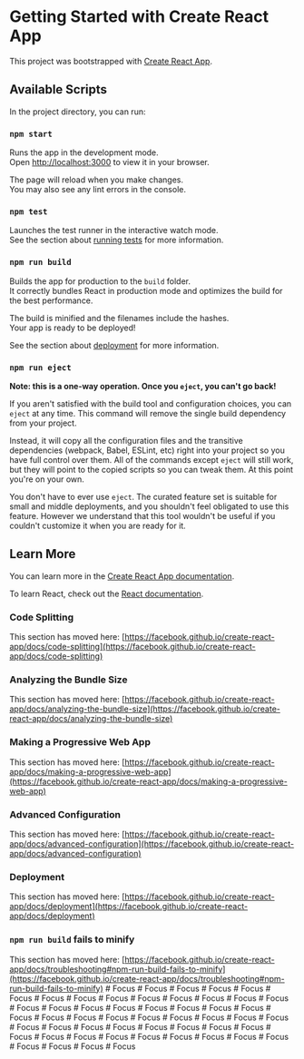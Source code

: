 # Getting Started with Create React App

This project was bootstrapped with [Create React App](https://github.com/facebook/create-react-app).

## Available Scripts

In the project directory, you can run:

### `npm start`

Runs the app in the development mode.\
Open [http://localhost:3000](http://localhost:3000) to view it in your browser.

The page will reload when you make changes.\
You may also see any lint errors in the console.

### `npm test`

Launches the test runner in the interactive watch mode.\
See the section about [running tests](https://facebook.github.io/create-react-app/docs/running-tests) for more information.

### `npm run build`

Builds the app for production to the `build` folder.\
It correctly bundles React in production mode and optimizes the build for the best performance.

The build is minified and the filenames include the hashes.\
Your app is ready to be deployed!

See the section about [deployment](https://facebook.github.io/create-react-app/docs/deployment) for more information.

### `npm run eject`

**Note: this is a one-way operation. Once you `eject`, you can't go back!**

If you aren't satisfied with the build tool and configuration choices, you can `eject` at any time. This command will remove the single build dependency from your project.

Instead, it will copy all the configuration files and the transitive dependencies (webpack, Babel, ESLint, etc) right into your project so you have full control over them. All of the commands except `eject` will still work, but they will point to the copied scripts so you can tweak them. At this point you're on your own.

You don't have to ever use `eject`. The curated feature set is suitable for small and middle deployments, and you shouldn't feel obligated to use this feature. However we understand that this tool wouldn't be useful if you couldn't customize it when you are ready for it.

## Learn More

You can learn more in the [Create React App documentation](https://facebook.github.io/create-react-app/docs/getting-started).

To learn React, check out the [React documentation](https://reactjs.org/).

### Code Splitting

This section has moved here: [https://facebook.github.io/create-react-app/docs/code-splitting](https://facebook.github.io/create-react-app/docs/code-splitting)

### Analyzing the Bundle Size

This section has moved here: [https://facebook.github.io/create-react-app/docs/analyzing-the-bundle-size](https://facebook.github.io/create-react-app/docs/analyzing-the-bundle-size)

### Making a Progressive Web App

This section has moved here: [https://facebook.github.io/create-react-app/docs/making-a-progressive-web-app](https://facebook.github.io/create-react-app/docs/making-a-progressive-web-app)

### Advanced Configuration

This section has moved here: [https://facebook.github.io/create-react-app/docs/advanced-configuration](https://facebook.github.io/create-react-app/docs/advanced-configuration)

### Deployment

This section has moved here: [https://facebook.github.io/create-react-app/docs/deployment](https://facebook.github.io/create-react-app/docs/deployment)

### `npm run build` fails to minify

This section has moved here: [https://facebook.github.io/create-react-app/docs/troubleshooting#npm-run-build-fails-to-minify](https://facebook.github.io/create-react-app/docs/troubleshooting#npm-run-build-fails-to-minify)
#   F o c u s  
 #   F o c u s  
 #   F o c u s  
 #   F o c u s  
 #   F o c u s  
 #   F o c u s  
 #   F o c u s  
 #   F o c u s  
 #   F o c u s  
 #   F o c u s  
 #   F o c u s  
 #   F o c u s  
 #   F o c u s  
 #   F o c u s  
 #   F o c u s  
 #   F o c u s  
 #   F o c u s  
 #   F o c u s  
 #   F o c u s  
 #   F o c u s  
 #   F o c u s  
 #   F o c u s  
 #   F o c u s  
 #   F o c u s  
 #   F o c u s  
 #   F o c u s  
 #   F o c u s  
 #   F o c u s  
 #   F o c u s  
 #   F o c u s  
 #   F o c u s  
 #   F o c u s  
 #   F o c u s  
 #   F o c u s  
 #   F o c u s  
 #   F o c u s  
 #   F o c u s  
 #   F o c u s  
 #   F o c u s  
 #   F o c u s  
 #   F o c u s  
 #   F o c u s  
 #   F o c u s  
 #   F o c u s  
 #   F o c u s  
 #   F o c u s  
 #   F o c u s  
 #   F o c u s  
 #   F o c u s  
 #   F o c u s  
 #   F o c u s  
 #   F o c u s  
 